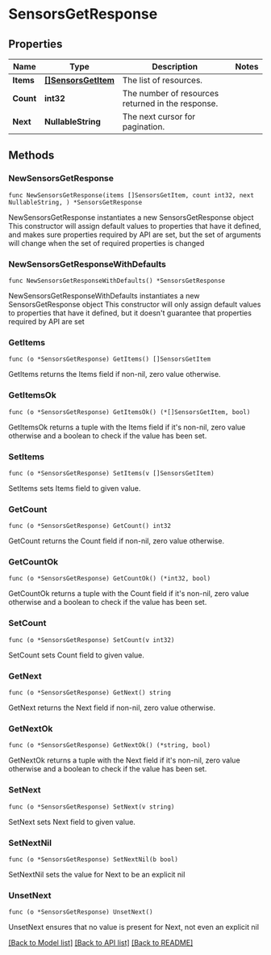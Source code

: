 # SensorsGetResponse

## Properties

Name | Type | Description | Notes
------------ | ------------- | ------------- | -------------
**Items** | [**[]SensorsGetItem**](SensorsGetItem.md) | The list of resources. | 
**Count** | **int32** | The number of resources returned in the response. | 
**Next** | **NullableString** | The next cursor for pagination. | 

## Methods

### NewSensorsGetResponse

`func NewSensorsGetResponse(items []SensorsGetItem, count int32, next NullableString, ) *SensorsGetResponse`

NewSensorsGetResponse instantiates a new SensorsGetResponse object
This constructor will assign default values to properties that have it defined,
and makes sure properties required by API are set, but the set of arguments
will change when the set of required properties is changed

### NewSensorsGetResponseWithDefaults

`func NewSensorsGetResponseWithDefaults() *SensorsGetResponse`

NewSensorsGetResponseWithDefaults instantiates a new SensorsGetResponse object
This constructor will only assign default values to properties that have it defined,
but it doesn't guarantee that properties required by API are set

### GetItems

`func (o *SensorsGetResponse) GetItems() []SensorsGetItem`

GetItems returns the Items field if non-nil, zero value otherwise.

### GetItemsOk

`func (o *SensorsGetResponse) GetItemsOk() (*[]SensorsGetItem, bool)`

GetItemsOk returns a tuple with the Items field if it's non-nil, zero value otherwise
and a boolean to check if the value has been set.

### SetItems

`func (o *SensorsGetResponse) SetItems(v []SensorsGetItem)`

SetItems sets Items field to given value.


### GetCount

`func (o *SensorsGetResponse) GetCount() int32`

GetCount returns the Count field if non-nil, zero value otherwise.

### GetCountOk

`func (o *SensorsGetResponse) GetCountOk() (*int32, bool)`

GetCountOk returns a tuple with the Count field if it's non-nil, zero value otherwise
and a boolean to check if the value has been set.

### SetCount

`func (o *SensorsGetResponse) SetCount(v int32)`

SetCount sets Count field to given value.


### GetNext

`func (o *SensorsGetResponse) GetNext() string`

GetNext returns the Next field if non-nil, zero value otherwise.

### GetNextOk

`func (o *SensorsGetResponse) GetNextOk() (*string, bool)`

GetNextOk returns a tuple with the Next field if it's non-nil, zero value otherwise
and a boolean to check if the value has been set.

### SetNext

`func (o *SensorsGetResponse) SetNext(v string)`

SetNext sets Next field to given value.


### SetNextNil

`func (o *SensorsGetResponse) SetNextNil(b bool)`

 SetNextNil sets the value for Next to be an explicit nil

### UnsetNext
`func (o *SensorsGetResponse) UnsetNext()`

UnsetNext ensures that no value is present for Next, not even an explicit nil

[[Back to Model list]](../README.md#documentation-for-models) [[Back to API list]](../README.md#documentation-for-api-endpoints) [[Back to README]](../README.md)


